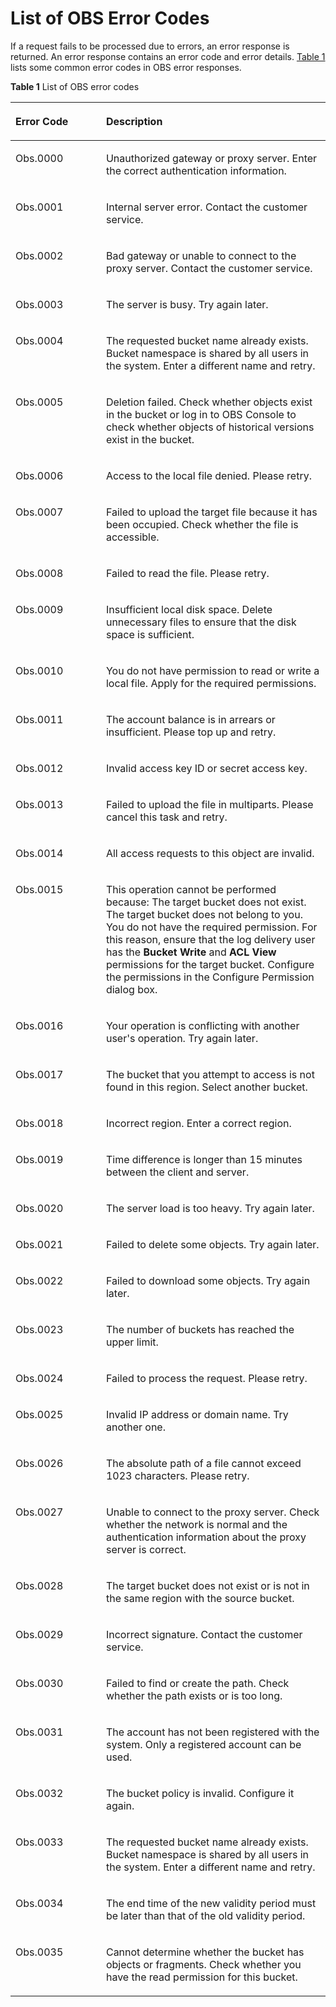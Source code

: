 # List of OBS Error Codes<a name="obs_03_0445"></a>

If a request fails to be processed due to errors, an error response is returned. An error response contains an error code and error details.  [Table 1](#table50167618173651)  lists some common error codes in OBS error responses.

**Table  1**  List of OBS error codes

<a name="table50167618173651"></a>
<table><thead align="left"><tr id="row52554525173651"><th class="cellrowborder" valign="top" width="28.76%" id="mcps1.2.3.1.1"><p id="p32578321173731"><a name="p32578321173731"></a><a name="p32578321173731"></a>Error Code</p>
</th>
<th class="cellrowborder" valign="top" width="71.24000000000001%" id="mcps1.2.3.1.2"><p id="p21598326173731"><a name="p21598326173731"></a><a name="p21598326173731"></a>Description</p>
</th>
</tr>
</thead>
<tbody><tr id="row61432158173651"><td class="cellrowborder" valign="top" width="28.76%" headers="mcps1.2.3.1.1 "><p id="p20919686195132"><a name="p20919686195132"></a><a name="p20919686195132"></a>Obs.0000</p>
</td>
<td class="cellrowborder" valign="top" width="71.24000000000001%" headers="mcps1.2.3.1.2 "><p id="p1866292217386"><a name="p1866292217386"></a><a name="p1866292217386"></a>Unauthorized gateway or proxy server. Enter the correct authentication information.</p>
</td>
</tr>
<tr id="row4967814173651"><td class="cellrowborder" valign="top" width="28.76%" headers="mcps1.2.3.1.1 "><p id="p16739388195132"><a name="p16739388195132"></a><a name="p16739388195132"></a>Obs.0001</p>
</td>
<td class="cellrowborder" valign="top" width="71.24000000000001%" headers="mcps1.2.3.1.2 "><p id="p4927993017386"><a name="p4927993017386"></a><a name="p4927993017386"></a>Internal server error. Contact the customer service.</p>
</td>
</tr>
<tr id="row11635827173651"><td class="cellrowborder" valign="top" width="28.76%" headers="mcps1.2.3.1.1 "><p id="p56310107195132"><a name="p56310107195132"></a><a name="p56310107195132"></a>Obs.0002</p>
</td>
<td class="cellrowborder" valign="top" width="71.24000000000001%" headers="mcps1.2.3.1.2 "><p id="p2182699317386"><a name="p2182699317386"></a><a name="p2182699317386"></a>Bad gateway or unable to connect to the proxy server. Contact the customer service.</p>
</td>
</tr>
<tr id="row23405464173651"><td class="cellrowborder" valign="top" width="28.76%" headers="mcps1.2.3.1.1 "><p id="p46552316195132"><a name="p46552316195132"></a><a name="p46552316195132"></a>Obs.0003</p>
</td>
<td class="cellrowborder" valign="top" width="71.24000000000001%" headers="mcps1.2.3.1.2 "><p id="p707742617386"><a name="p707742617386"></a><a name="p707742617386"></a>The server is busy. Try again later.</p>
</td>
</tr>
<tr id="row3974808417636"><td class="cellrowborder" valign="top" width="28.76%" headers="mcps1.2.3.1.1 "><p id="p46662660195132"><a name="p46662660195132"></a><a name="p46662660195132"></a>Obs.0004</p>
</td>
<td class="cellrowborder" valign="top" width="71.24000000000001%" headers="mcps1.2.3.1.2 "><p id="p213527317636"><a name="p213527317636"></a><a name="p213527317636"></a>The requested bucket name already exists. Bucket namespace is shared by all users in the system. Enter a different name and retry.</p>
</td>
</tr>
<tr id="row844593017344"><td class="cellrowborder" valign="top" width="28.76%" headers="mcps1.2.3.1.1 "><p id="p59994333195132"><a name="p59994333195132"></a><a name="p59994333195132"></a>Obs.0005</p>
</td>
<td class="cellrowborder" valign="top" width="71.24000000000001%" headers="mcps1.2.3.1.2 "><p id="p4893773517344"><a name="p4893773517344"></a><a name="p4893773517344"></a>Deletion failed. Check whether objects exist in the bucket or log in to OBS Console to check whether objects of historical versions exist in the bucket.</p>
</td>
</tr>
<tr id="row11296810173651"><td class="cellrowborder" valign="top" width="28.76%" headers="mcps1.2.3.1.1 "><p id="p47998522195132"><a name="p47998522195132"></a><a name="p47998522195132"></a>Obs.0006</p>
</td>
<td class="cellrowborder" valign="top" width="71.24000000000001%" headers="mcps1.2.3.1.2 "><p id="p6140570417386"><a name="p6140570417386"></a><a name="p6140570417386"></a>Access to the local file denied. Please retry.</p>
</td>
</tr>
<tr id="row3265318173651"><td class="cellrowborder" valign="top" width="28.76%" headers="mcps1.2.3.1.1 "><p id="p27204566195132"><a name="p27204566195132"></a><a name="p27204566195132"></a>Obs.0007</p>
</td>
<td class="cellrowborder" valign="top" width="71.24000000000001%" headers="mcps1.2.3.1.2 "><p id="p314654417386"><a name="p314654417386"></a><a name="p314654417386"></a>Failed to upload the target file because it has been occupied. Check whether the file is accessible.</p>
</td>
</tr>
<tr id="row10048093173651"><td class="cellrowborder" valign="top" width="28.76%" headers="mcps1.2.3.1.1 "><p id="p35013940195132"><a name="p35013940195132"></a><a name="p35013940195132"></a>Obs.0008</p>
</td>
<td class="cellrowborder" valign="top" width="71.24000000000001%" headers="mcps1.2.3.1.2 "><p id="p1212957717386"><a name="p1212957717386"></a><a name="p1212957717386"></a>Failed to read the file. Please retry.</p>
</td>
</tr>
<tr id="row19559764173651"><td class="cellrowborder" valign="top" width="28.76%" headers="mcps1.2.3.1.1 "><p id="p23794271195132"><a name="p23794271195132"></a><a name="p23794271195132"></a>Obs.0009</p>
</td>
<td class="cellrowborder" valign="top" width="71.24000000000001%" headers="mcps1.2.3.1.2 "><p id="p1276605017386"><a name="p1276605017386"></a><a name="p1276605017386"></a>Insufficient local disk space. Delete unnecessary files to ensure that the disk space is sufficient.</p>
</td>
</tr>
<tr id="row35254551173651"><td class="cellrowborder" valign="top" width="28.76%" headers="mcps1.2.3.1.1 "><p id="p31937195195132"><a name="p31937195195132"></a><a name="p31937195195132"></a>Obs.0010</p>
</td>
<td class="cellrowborder" valign="top" width="71.24000000000001%" headers="mcps1.2.3.1.2 "><p id="p3192247517386"><a name="p3192247517386"></a><a name="p3192247517386"></a>You do not have permission to read or write a local file. Apply for the required permissions.</p>
</td>
</tr>
<tr id="row29066043173651"><td class="cellrowborder" valign="top" width="28.76%" headers="mcps1.2.3.1.1 "><p id="p62548337195132"><a name="p62548337195132"></a><a name="p62548337195132"></a>Obs.0011</p>
</td>
<td class="cellrowborder" valign="top" width="71.24000000000001%" headers="mcps1.2.3.1.2 "><p id="p5181787917386"><a name="p5181787917386"></a><a name="p5181787917386"></a>The account balance is in arrears or insufficient. Please top up and retry.</p>
</td>
</tr>
<tr id="row28371785173651"><td class="cellrowborder" valign="top" width="28.76%" headers="mcps1.2.3.1.1 "><p id="p30819542195132"><a name="p30819542195132"></a><a name="p30819542195132"></a>Obs.0012</p>
</td>
<td class="cellrowborder" valign="top" width="71.24000000000001%" headers="mcps1.2.3.1.2 "><p id="p2318361817386"><a name="p2318361817386"></a><a name="p2318361817386"></a>Invalid access key ID or secret access key.</p>
</td>
</tr>
<tr id="row44049661173651"><td class="cellrowborder" valign="top" width="28.76%" headers="mcps1.2.3.1.1 "><p id="p53085828195132"><a name="p53085828195132"></a><a name="p53085828195132"></a>Obs.0013</p>
</td>
<td class="cellrowborder" valign="top" width="71.24000000000001%" headers="mcps1.2.3.1.2 "><p id="p2417769117386"><a name="p2417769117386"></a><a name="p2417769117386"></a>Failed to upload the file in multiparts. Please cancel this task and retry.</p>
</td>
</tr>
<tr id="row15993949173651"><td class="cellrowborder" valign="top" width="28.76%" headers="mcps1.2.3.1.1 "><p id="p44863086195132"><a name="p44863086195132"></a><a name="p44863086195132"></a>Obs.0014</p>
</td>
<td class="cellrowborder" valign="top" width="71.24000000000001%" headers="mcps1.2.3.1.2 "><p id="p62406315164022"><a name="p62406315164022"></a><a name="p62406315164022"></a>All access requests to this object are invalid.</p>
</td>
</tr>
<tr id="row15858547173651"><td class="cellrowborder" valign="top" width="28.76%" headers="mcps1.2.3.1.1 "><p id="p23173007195132"><a name="p23173007195132"></a><a name="p23173007195132"></a>Obs.0015</p>
</td>
<td class="cellrowborder" valign="top" width="71.24000000000001%" headers="mcps1.2.3.1.2 "><p id="p11565767114749"><a name="p11565767114749"></a><a name="p11565767114749"></a>This operation cannot be performed because: The target bucket does not exist. The target bucket does not belong to you. You do not have the required permission. For this reason, ensure that the log delivery user has the <strong id="b15869173735714"><a name="b15869173735714"></a><a name="b15869173735714"></a>Bucket Write</strong> and <strong id="b3204545115717"><a name="b3204545115717"></a><a name="b3204545115717"></a>ACL View</strong> permissions for the target bucket. Configure the permissions in the Configure Permission dialog box.</p>
</td>
</tr>
<tr id="row26976423173651"><td class="cellrowborder" valign="top" width="28.76%" headers="mcps1.2.3.1.1 "><p id="p48797354195132"><a name="p48797354195132"></a><a name="p48797354195132"></a>Obs.0016</p>
</td>
<td class="cellrowborder" valign="top" width="71.24000000000001%" headers="mcps1.2.3.1.2 "><p id="p1012906017386"><a name="p1012906017386"></a><a name="p1012906017386"></a>Your operation is conflicting with another user's operation. Try again later.</p>
</td>
</tr>
<tr id="row34841921173651"><td class="cellrowborder" valign="top" width="28.76%" headers="mcps1.2.3.1.1 "><p id="p5573386195132"><a name="p5573386195132"></a><a name="p5573386195132"></a>Obs.0017</p>
</td>
<td class="cellrowborder" valign="top" width="71.24000000000001%" headers="mcps1.2.3.1.2 "><p id="p211036217386"><a name="p211036217386"></a><a name="p211036217386"></a>The bucket that you attempt to access is not found in this region. Select another bucket.</p>
</td>
</tr>
<tr id="row24168049173651"><td class="cellrowborder" valign="top" width="28.76%" headers="mcps1.2.3.1.1 "><p id="p36467011195132"><a name="p36467011195132"></a><a name="p36467011195132"></a>Obs.0018</p>
</td>
<td class="cellrowborder" valign="top" width="71.24000000000001%" headers="mcps1.2.3.1.2 "><p id="p6205894817386"><a name="p6205894817386"></a><a name="p6205894817386"></a>Incorrect region. Enter a correct region.</p>
</td>
</tr>
<tr id="row29140860173651"><td class="cellrowborder" valign="top" width="28.76%" headers="mcps1.2.3.1.1 "><p id="p9340910195132"><a name="p9340910195132"></a><a name="p9340910195132"></a>Obs.0019</p>
</td>
<td class="cellrowborder" valign="top" width="71.24000000000001%" headers="mcps1.2.3.1.2 "><p id="p959903017386"><a name="p959903017386"></a><a name="p959903017386"></a>Time difference is longer than 15 minutes between the client and server.</p>
</td>
</tr>
<tr id="row1621471173651"><td class="cellrowborder" valign="top" width="28.76%" headers="mcps1.2.3.1.1 "><p id="p31528560195132"><a name="p31528560195132"></a><a name="p31528560195132"></a>Obs.0020</p>
</td>
<td class="cellrowborder" valign="top" width="71.24000000000001%" headers="mcps1.2.3.1.2 "><p id="p3822980017386"><a name="p3822980017386"></a><a name="p3822980017386"></a>The server load is too heavy. Try again later.</p>
</td>
</tr>
<tr id="row49023273173651"><td class="cellrowborder" valign="top" width="28.76%" headers="mcps1.2.3.1.1 "><p id="p33088947195132"><a name="p33088947195132"></a><a name="p33088947195132"></a>Obs.0021</p>
</td>
<td class="cellrowborder" valign="top" width="71.24000000000001%" headers="mcps1.2.3.1.2 "><p id="p1934565217386"><a name="p1934565217386"></a><a name="p1934565217386"></a>Failed to delete some objects. Try again later.</p>
</td>
</tr>
<tr id="row34440371173651"><td class="cellrowborder" valign="top" width="28.76%" headers="mcps1.2.3.1.1 "><p id="p29760233195132"><a name="p29760233195132"></a><a name="p29760233195132"></a>Obs.0022</p>
</td>
<td class="cellrowborder" valign="top" width="71.24000000000001%" headers="mcps1.2.3.1.2 "><p id="p1011946117386"><a name="p1011946117386"></a><a name="p1011946117386"></a>Failed to download some objects. Try again later.</p>
</td>
</tr>
<tr id="row2461864173651"><td class="cellrowborder" valign="top" width="28.76%" headers="mcps1.2.3.1.1 "><p id="p19047504195132"><a name="p19047504195132"></a><a name="p19047504195132"></a>Obs.0023</p>
</td>
<td class="cellrowborder" valign="top" width="71.24000000000001%" headers="mcps1.2.3.1.2 "><p id="p6222142917386"><a name="p6222142917386"></a><a name="p6222142917386"></a>The number of buckets has reached the upper limit.</p>
</td>
</tr>
<tr id="row12851391173651"><td class="cellrowborder" valign="top" width="28.76%" headers="mcps1.2.3.1.1 "><p id="p61204456195132"><a name="p61204456195132"></a><a name="p61204456195132"></a>Obs.0024</p>
</td>
<td class="cellrowborder" valign="top" width="71.24000000000001%" headers="mcps1.2.3.1.2 "><p id="p6093911117386"><a name="p6093911117386"></a><a name="p6093911117386"></a>Failed to process the request. Please retry.</p>
</td>
</tr>
<tr id="row12676108171851"><td class="cellrowborder" valign="top" width="28.76%" headers="mcps1.2.3.1.1 "><p id="p57762877195132"><a name="p57762877195132"></a><a name="p57762877195132"></a>Obs.0025</p>
</td>
<td class="cellrowborder" valign="top" width="71.24000000000001%" headers="mcps1.2.3.1.2 "><p id="p20067333171851"><a name="p20067333171851"></a><a name="p20067333171851"></a>Invalid IP address or domain name. Try another one.</p>
</td>
</tr>
<tr id="row59761684173651"><td class="cellrowborder" valign="top" width="28.76%" headers="mcps1.2.3.1.1 "><p id="p31879970195132"><a name="p31879970195132"></a><a name="p31879970195132"></a>Obs.0026</p>
</td>
<td class="cellrowborder" valign="top" width="71.24000000000001%" headers="mcps1.2.3.1.2 "><p id="p6264668917386"><a name="p6264668917386"></a><a name="p6264668917386"></a>The absolute path of a file cannot exceed 1023 characters. Please retry.</p>
</td>
</tr>
<tr id="row15191585173651"><td class="cellrowborder" valign="top" width="28.76%" headers="mcps1.2.3.1.1 "><p id="p20831859195132"><a name="p20831859195132"></a><a name="p20831859195132"></a>Obs.0027</p>
</td>
<td class="cellrowborder" valign="top" width="71.24000000000001%" headers="mcps1.2.3.1.2 "><p id="p3540892117386"><a name="p3540892117386"></a><a name="p3540892117386"></a>Unable to connect to the proxy server. Check whether the network is normal and the authentication information about the proxy server is correct.</p>
</td>
</tr>
<tr id="row11481991173651"><td class="cellrowborder" valign="top" width="28.76%" headers="mcps1.2.3.1.1 "><p id="p19822290195132"><a name="p19822290195132"></a><a name="p19822290195132"></a>Obs.0028</p>
</td>
<td class="cellrowborder" valign="top" width="71.24000000000001%" headers="mcps1.2.3.1.2 "><p id="p2474072917386"><a name="p2474072917386"></a><a name="p2474072917386"></a>The target bucket does not exist or is not in the same region with the source bucket.</p>
</td>
</tr>
<tr id="row66359153173651"><td class="cellrowborder" valign="top" width="28.76%" headers="mcps1.2.3.1.1 "><p id="p22043753195132"><a name="p22043753195132"></a><a name="p22043753195132"></a>Obs.0029</p>
</td>
<td class="cellrowborder" valign="top" width="71.24000000000001%" headers="mcps1.2.3.1.2 "><p id="p5081633417386"><a name="p5081633417386"></a><a name="p5081633417386"></a>Incorrect signature. Contact the customer service.</p>
</td>
</tr>
<tr id="row3955647173651"><td class="cellrowborder" valign="top" width="28.76%" headers="mcps1.2.3.1.1 "><p id="p30878125195132"><a name="p30878125195132"></a><a name="p30878125195132"></a>Obs.0030</p>
</td>
<td class="cellrowborder" valign="top" width="71.24000000000001%" headers="mcps1.2.3.1.2 "><p id="p176507417386"><a name="p176507417386"></a><a name="p176507417386"></a>Failed to find or create the path. Check whether the path exists or is too long.</p>
</td>
</tr>
<tr id="row27427029171527"><td class="cellrowborder" valign="top" width="28.76%" headers="mcps1.2.3.1.1 "><p id="p28684312195132"><a name="p28684312195132"></a><a name="p28684312195132"></a>Obs.0031</p>
</td>
<td class="cellrowborder" valign="top" width="71.24000000000001%" headers="mcps1.2.3.1.2 "><p id="p46696090171648"><a name="p46696090171648"></a><a name="p46696090171648"></a>The account has not been registered with the system. Only a registered account can be used.</p>
</td>
</tr>
<tr id="row3917222717164"><td class="cellrowborder" valign="top" width="28.76%" headers="mcps1.2.3.1.1 "><p id="p40007406195132"><a name="p40007406195132"></a><a name="p40007406195132"></a>Obs.0032</p>
</td>
<td class="cellrowborder" valign="top" width="71.24000000000001%" headers="mcps1.2.3.1.2 "><p id="p16478426171648"><a name="p16478426171648"></a><a name="p16478426171648"></a>The bucket policy is invalid. Configure it again.</p>
</td>
</tr>
<tr id="row46347315171625"><td class="cellrowborder" valign="top" width="28.76%" headers="mcps1.2.3.1.1 "><p id="p40152056195132"><a name="p40152056195132"></a><a name="p40152056195132"></a>Obs.0033</p>
</td>
<td class="cellrowborder" valign="top" width="71.24000000000001%" headers="mcps1.2.3.1.2 "><p id="p23183687171648"><a name="p23183687171648"></a><a name="p23183687171648"></a>The requested bucket name already exists. Bucket namespace is shared by all users in the system. Enter a different name and retry.</p>
</td>
</tr>
<tr id="row19510255171615"><td class="cellrowborder" valign="top" width="28.76%" headers="mcps1.2.3.1.1 "><p id="p11384394195132"><a name="p11384394195132"></a><a name="p11384394195132"></a>Obs.0034</p>
</td>
<td class="cellrowborder" valign="top" width="71.24000000000001%" headers="mcps1.2.3.1.2 "><p id="p24421024171648"><a name="p24421024171648"></a><a name="p24421024171648"></a>The end time of the new validity period must be later than that of the old validity period.</p>
</td>
</tr>
<tr id="row4739939717160"><td class="cellrowborder" valign="top" width="28.76%" headers="mcps1.2.3.1.1 "><p id="p44833536195132"><a name="p44833536195132"></a><a name="p44833536195132"></a>Obs.0035</p>
</td>
<td class="cellrowborder" valign="top" width="71.24000000000001%" headers="mcps1.2.3.1.2 "><p id="p1485784171648"><a name="p1485784171648"></a><a name="p1485784171648"></a>Cannot determine whether the bucket has objects or fragments. Check whether you have the read permission for this bucket.</p>
</td>
</tr>
</tbody>
</table>

